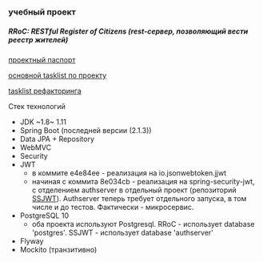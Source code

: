 ### учебный проект
##### RRoC: RESTful Register of Citizens (rest-сервер, позволяющий вести реестр жителей)

[проектный паспорт](https://github.com/SuvorovJA/RRoC/blob/master/%D0%A2%D0%B5%D1%81%D1%82%D0%BE%D0%B2%D0%BE%D0%B5%20%D0%B7%D0%B0%D0%B4%D0%B0%D0%BD%D0%B8%D0%B5%20Spring%20Boot.pdf)

[основной tasklist по проекту](/TASKLIST.md)

[tasklist рефакторинга](/TASKLIST.RFR.md)


Стек технологий
- JDK ~1.8~ 1.11
- Spring Boot (последней версии (2.1.3))
- Data JPA + Repository
- WebMVC
- Security
- JWT
  - в коммите e4e84ee - реализация на io.jsonwebtoken.jjwt
  - начиная с коммита 8e034cb - реализация на spring-security-jwt, с отделением authserver в отдельный проект (репозиторий [SSJWT](https://github.com/SuvorovJA/SSJWT)). Authserver теперь требует отдельного запуска, в том числе и до тестов. Фактически - микросервис. 
- PostgreSQL 10
  - оба проекта используют Postgresql. RRoC - использует database 'postgres'. SSJWT - использует database 'authserver'
- Flyway
- Mockito (транзитивно)